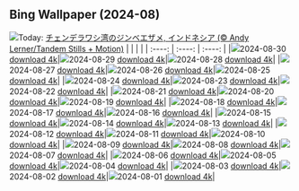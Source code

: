 ## Bing Wallpaper (2024-08)
![](https://www.bing.com/th?id=OHR.WhaleSharkDay_JA-JP6933929150_UHD.jpg&w=1000)Today: [チェンデラワシ湾のジンベエザメ, インドネシア (© Andy Lerner/Tandem Stills + Motion)](https://www.bing.com/th?id=OHR.WhaleSharkDay_JA-JP6933929150_UHD.jpg&rf=LaDigue_UHD.jpg&pid=hp&w=3840&h=2160&rs=1&c=4)
|      |      |      |
| :----: | :----: | :----: |
|![](https://www.bing.com/th?id=OHR.WhaleSharkDay_JA-JP6933929150_UHD.jpg&pid=hp&w=384&h=216&rs=1&c=4)2024-08-30 [download 4k](https://www.bing.com/th?id=OHR.WhaleSharkDay_JA-JP6933929150_UHD.jpg&rf=LaDigue_UHD.jpg&pid=hp&w=3840&h=2160&rs=1&c=4)|![](https://www.bing.com/th?id=OHR.CastellfollitSpain_JA-JP7179605635_UHD.jpg&pid=hp&w=384&h=216&rs=1&c=4)2024-08-29 [download 4k](https://www.bing.com/th?id=OHR.CastellfollitSpain_JA-JP7179605635_UHD.jpg&rf=LaDigue_UHD.jpg&pid=hp&w=3840&h=2160&rs=1&c=4)|![](https://www.bing.com/th?id=OHR.ParalympicsParis_JA-JP5348404269_UHD.jpg&pid=hp&w=384&h=216&rs=1&c=4)2024-08-28 [download 4k](https://www.bing.com/th?id=OHR.ParalympicsParis_JA-JP5348404269_UHD.jpg&rf=LaDigue_UHD.jpg&pid=hp&w=3840&h=2160&rs=1&c=4)|
|![](https://www.bing.com/th?id=OHR.PrasatPhanom_JA-JP7500129821_UHD.jpg&pid=hp&w=384&h=216&rs=1&c=4)2024-08-27 [download 4k](https://www.bing.com/th?id=OHR.PrasatPhanom_JA-JP7500129821_UHD.jpg&rf=LaDigue_UHD.jpg&pid=hp&w=3840&h=2160&rs=1&c=4)|![](https://www.bing.com/th?id=OHR.PalmyraAtoll_JA-JP7657576901_UHD.jpg&pid=hp&w=384&h=216&rs=1&c=4)2024-08-26 [download 4k](https://www.bing.com/th?id=OHR.PalmyraAtoll_JA-JP7657576901_UHD.jpg&rf=LaDigue_UHD.jpg&pid=hp&w=3840&h=2160&rs=1&c=4)|![](https://www.bing.com/th?id=OHR.SwiftcurrentLake_JA-JP7854639610_UHD.jpg&pid=hp&w=384&h=216&rs=1&c=4)2024-08-25 [download 4k](https://www.bing.com/th?id=OHR.SwiftcurrentLake_JA-JP7854639610_UHD.jpg&rf=LaDigue_UHD.jpg&pid=hp&w=3840&h=2160&rs=1&c=4)|
|![](https://www.bing.com/th?id=OHR.JizoFestival2024_JA-JP8040094666_UHD.jpg&pid=hp&w=384&h=216&rs=1&c=4)2024-08-24 [download 4k](https://www.bing.com/th?id=OHR.JizoFestival2024_JA-JP8040094666_UHD.jpg&rf=LaDigue_UHD.jpg&pid=hp&w=3840&h=2160&rs=1&c=4)|![](https://www.bing.com/th?id=OHR.Fireworks2024_JA-JP2308803408_UHD.jpg&pid=hp&w=384&h=216&rs=1&c=4)2024-08-23 [download 4k](https://www.bing.com/th?id=OHR.Fireworks2024_JA-JP2308803408_UHD.jpg&rf=LaDigue_UHD.jpg&pid=hp&w=3840&h=2160&rs=1&c=4)|![](https://www.bing.com/th?id=OHR.OceanCityMD_JA-JP5837703169_UHD.jpg&pid=hp&w=384&h=216&rs=1&c=4)2024-08-22 [download 4k](https://www.bing.com/th?id=OHR.OceanCityMD_JA-JP5837703169_UHD.jpg&rf=LaDigue_UHD.jpg&pid=hp&w=3840&h=2160&rs=1&c=4)|
|![](https://www.bing.com/th?id=OHR.NazcaBooby_JA-JP5706861733_UHD.jpg&pid=hp&w=384&h=216&rs=1&c=4)2024-08-21 [download 4k](https://www.bing.com/th?id=OHR.NazcaBooby_JA-JP5706861733_UHD.jpg&rf=LaDigue_UHD.jpg&pid=hp&w=3840&h=2160&rs=1&c=4)|![](https://www.bing.com/th?id=OHR.TetonSunrise_JA-JP5515131695_UHD.jpg&pid=hp&w=384&h=216&rs=1&c=4)2024-08-20 [download 4k](https://www.bing.com/th?id=OHR.TetonSunrise_JA-JP5515131695_UHD.jpg&rf=LaDigue_UHD.jpg&pid=hp&w=3840&h=2160&rs=1&c=4)|![](https://www.bing.com/th?id=OHR.JapanRollerCoaster_JA-JP5324856123_UHD.jpg&pid=hp&w=384&h=216&rs=1&c=4)2024-08-19 [download 4k](https://www.bing.com/th?id=OHR.JapanRollerCoaster_JA-JP5324856123_UHD.jpg&rf=LaDigue_UHD.jpg&pid=hp&w=3840&h=2160&rs=1&c=4)|
|![](https://www.bing.com/th?id=OHR.HuntingtonBeach_JA-JP5169837017_UHD.jpg&pid=hp&w=384&h=216&rs=1&c=4)2024-08-18 [download 4k](https://www.bing.com/th?id=OHR.HuntingtonBeach_JA-JP5169837017_UHD.jpg&rf=LaDigue_UHD.jpg&pid=hp&w=3840&h=2160&rs=1&c=4)|![](https://www.bing.com/th?id=OHR.AlfanzinaLighthouse_JA-JP5005128092_UHD.jpg&pid=hp&w=384&h=216&rs=1&c=4)2024-08-17 [download 4k](https://www.bing.com/th?id=OHR.AlfanzinaLighthouse_JA-JP5005128092_UHD.jpg&rf=LaDigue_UHD.jpg&pid=hp&w=3840&h=2160&rs=1&c=4)|![](https://www.bing.com/th?id=OHR.Gozan2024_JA-JP4841375373_UHD.jpg&pid=hp&w=384&h=216&rs=1&c=4)2024-08-16 [download 4k](https://www.bing.com/th?id=OHR.Gozan2024_JA-JP4841375373_UHD.jpg&rf=LaDigue_UHD.jpg&pid=hp&w=3840&h=2160&rs=1&c=4)|
|![](https://www.bing.com/th?id=OHR.HangCave_JA-JP0202736881_UHD.jpg&pid=hp&w=384&h=216&rs=1&c=4)2024-08-15 [download 4k](https://www.bing.com/th?id=OHR.HangCave_JA-JP0202736881_UHD.jpg&rf=LaDigue_UHD.jpg&pid=hp&w=3840&h=2160&rs=1&c=4)|![](https://www.bing.com/th?id=OHR.JoshuaTreeNP_JA-JP9735541892_UHD.jpg&pid=hp&w=384&h=216&rs=1&c=4)2024-08-14 [download 4k](https://www.bing.com/th?id=OHR.JoshuaTreeNP_JA-JP9735541892_UHD.jpg&rf=LaDigue_UHD.jpg&pid=hp&w=3840&h=2160&rs=1&c=4)|![](https://www.bing.com/th?id=OHR.DugiOtokCroatia_JA-JP9531782423_UHD.jpg&pid=hp&w=384&h=216&rs=1&c=4)2024-08-13 [download 4k](https://www.bing.com/th?id=OHR.DugiOtokCroatia_JA-JP9531782423_UHD.jpg&rf=LaDigue_UHD.jpg&pid=hp&w=3840&h=2160&rs=1&c=4)|
|![](https://www.bing.com/th?id=OHR.ElephantsAmboseli_JA-JP9387144040_UHD.jpg&pid=hp&w=384&h=216&rs=1&c=4)2024-08-12 [download 4k](https://www.bing.com/th?id=OHR.ElephantsAmboseli_JA-JP9387144040_UHD.jpg&rf=LaDigue_UHD.jpg&pid=hp&w=3840&h=2160&rs=1&c=4)|![](https://www.bing.com/th?id=OHR.MountainDay2024_JA-JP9130465329_UHD.jpg&pid=hp&w=384&h=216&rs=1&c=4)2024-08-11 [download 4k](https://www.bing.com/th?id=OHR.MountainDay2024_JA-JP9130465329_UHD.jpg&rf=LaDigue_UHD.jpg&pid=hp&w=3840&h=2160&rs=1&c=4)|![](https://www.bing.com/th?id=OHR.TofinoVancouver_JA-JP8938759537_UHD.jpg&pid=hp&w=384&h=216&rs=1&c=4)2024-08-10 [download 4k](https://www.bing.com/th?id=OHR.TofinoVancouver_JA-JP8938759537_UHD.jpg&rf=LaDigue_UHD.jpg&pid=hp&w=3840&h=2160&rs=1&c=4)|
|![](https://www.bing.com/th?id=OHR.IncaRuinPeru_JA-JP8602736251_UHD.jpg&pid=hp&w=384&h=216&rs=1&c=4)2024-08-09 [download 4k](https://www.bing.com/th?id=OHR.IncaRuinPeru_JA-JP8602736251_UHD.jpg&rf=LaDigue_UHD.jpg&pid=hp&w=3840&h=2160&rs=1&c=4)|![](https://www.bing.com/th?id=OHR.SpottedOwlet_JA-JP9234740493_UHD.jpg&pid=hp&w=384&h=216&rs=1&c=4)2024-08-08 [download 4k](https://www.bing.com/th?id=OHR.SpottedOwlet_JA-JP9234740493_UHD.jpg&rf=LaDigue_UHD.jpg&pid=hp&w=3840&h=2160&rs=1&c=4)|![](https://www.bing.com/th?id=OHR.MichiganLighthouse_JA-JP9089561371_UHD.jpg&pid=hp&w=384&h=216&rs=1&c=4)2024-08-07 [download 4k](https://www.bing.com/th?id=OHR.MichiganLighthouse_JA-JP9089561371_UHD.jpg&rf=LaDigue_UHD.jpg&pid=hp&w=3840&h=2160&rs=1&c=4)|
|![](https://www.bing.com/th?id=OHR.SendaiTanabata2024_JA-JP8906260169_UHD.jpg&pid=hp&w=384&h=216&rs=1&c=4)2024-08-06 [download 4k](https://www.bing.com/th?id=OHR.SendaiTanabata2024_JA-JP8906260169_UHD.jpg&rf=LaDigue_UHD.jpg&pid=hp&w=3840&h=2160&rs=1&c=4)|![](https://www.bing.com/th?id=OHR.HertfordshireLavender_JA-JP8708116437_UHD.jpg&pid=hp&w=384&h=216&rs=1&c=4)2024-08-05 [download 4k](https://www.bing.com/th?id=OHR.HertfordshireLavender_JA-JP8708116437_UHD.jpg&rf=LaDigue_UHD.jpg&pid=hp&w=3840&h=2160&rs=1&c=4)|![](https://www.bing.com/th?id=OHR.WulongKarst_JA-JP8479493036_UHD.jpg&pid=hp&w=384&h=216&rs=1&c=4)2024-08-04 [download 4k](https://www.bing.com/th?id=OHR.WulongKarst_JA-JP8479493036_UHD.jpg&rf=LaDigue_UHD.jpg&pid=hp&w=3840&h=2160&rs=1&c=4)|
|![](https://www.bing.com/th?id=OHR.KaptaiLake_JA-JP8287101456_UHD.jpg&pid=hp&w=384&h=216&rs=1&c=4)2024-08-03 [download 4k](https://www.bing.com/th?id=OHR.KaptaiLake_JA-JP8287101456_UHD.jpg&rf=LaDigue_UHD.jpg&pid=hp&w=3840&h=2160&rs=1&c=4)|![](https://www.bing.com/th?id=OHR.TrunkBay_JA-JP8109492475_UHD.jpg&pid=hp&w=384&h=216&rs=1&c=4)2024-08-02 [download 4k](https://www.bing.com/th?id=OHR.TrunkBay_JA-JP8109492475_UHD.jpg&rf=LaDigue_UHD.jpg&pid=hp&w=3840&h=2160&rs=1&c=4)|![](https://www.bing.com/th?id=OHR.Nebuta2024_JA-JP7778073736_UHD.jpg&pid=hp&w=384&h=216&rs=1&c=4)2024-08-01 [download 4k](https://www.bing.com/th?id=OHR.Nebuta2024_JA-JP7778073736_UHD.jpg&rf=LaDigue_UHD.jpg&pid=hp&w=3840&h=2160&rs=1&c=4)|
